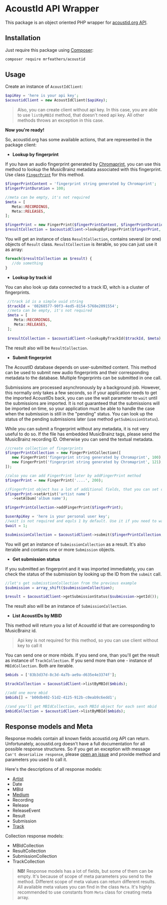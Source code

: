 # AcoustId API Wrapper

This package is an object oriented PHP wrapper for [acoustid.org API](https://acoustid.org/webservice).

## Installation

Just require this package using [Composer](https://getcomposer.org/):
```bash
composer require mrfeathers/acoustid
```

## Usage

Create an instance of `AcoustIdClient`:
```php
$apiKey = 'here is your api key';
$acoustidClient = new AcoustIdClient($apiKey);
```
>Also, you can create client without api key. In this case, you are able to use `listByMBId` method, that
doesn't need api key. All other methods throws an exception in this case.

**Now you're ready!**

So, acoustid.org has some available actions, that are represented in the package client:
 
 - **Lookup by fingerprint**
 
 If you have an audio fingerprint generated by [Chromaprint](https://acoustid.org/chromaprint), you can use this method to lookup the 
 MusicBrainz metadata associated with this fingerprint. Use class [`FingerPrint`](/doc/Fingerprint.md) for this method.
 ```php
 $fingerPrintContent = 'fingerprint string generated by Chromaprint';
 $fingerPrintDuration = 100;
 
 //meta can be empty, it's not required
 $meta = [
    Meta::RECORDINGS,
    Meta::RELEASES,
 ];
 
 $fingerPrint = new FingerPrint($fingerPrintContent, $fingerPrintDuration);
 $resultCollection = $acoustidClient->lookupByFingerPrint($fingerPrint, $meta);
 ```
 You will get an instance of class `ResultCollection`, contains several (or one) objects of `Result` class. 
 `ResultCollection` is iterable, so you can just use it as array:
 ```php
 foreach($resultCollection as $result) {
    //do something
 }
 ```
 - **Lookup by track id**
 
 You can also look up data connected to a track ID, witch is a cluster of fingerprints.
 ```php
  //track id is a simple uuid string
  $trackId = '08268577-90f3-4ed5-8154-5768e2091554';
  //meta can be empty, it's not required
  $meta = [
     Meta::RECORDINGS,
     Meta::RELEASES,
  ];
  
  $resultCollection = $acoustidClient->lookupByTrackId($trackId, $meta);
 ```
 The result also will be `ResultCollection`.
 - **Submit fingerprint**
 
 The AcoustID database depends on user-submitted content. This method can be used to submit new audio 
 fingerprints and their corresponding metadata to the database. Multiple fingerprints can be submitted in one call.
 
 Submissions are processed asynchronously by a background job. However, this normally only takes a few 
 seconds, so if your application needs to get the imported AcoustIDs back, you can use the wait parameter 
 to `wait` until the submissions are imported. It is not guaranteed that the submissions will be imported 
 on time, so your application must be able to handle the case when the submission is still in the 
 "pending" status. You can look up the status of the pending submissions later (use method `getSubmissionStatus`).
 
 While you can submit a fingerprint without any metadata, it is not very useful to do so. If the file 
 has embedded MusicBrainz tags, please send the MusicBrainz recording ID. Otherwise you can send the 
 textual metadata.
 
 ```php
 //create collection of fingerprints
 $fingerPrintCollection = new FingerPrintCollection([
    new FingerPrint('fingerprint string generated by Chromaprint', 100),
    new FingerPrint('fingerprint string generated by Chromaprint', 121),
 ]);
 
 //also you can add FingerPrint later by addFingerPrint method
 $fingerPrint = new FingerPrint('....', 200);
 
 //FingerPrint object has a lot of additional fields, that you can set calling setters
 $fingerPrint->setArtist('artist name')
    ->setAlbum('album name');
 
 $fingerPrintCollection->addFingerPrint($fingerPrint);
 
 $userApiKey = 'here is your personal user key';
 //wait is not required and equls 1 by default. Use it if you need to wait until the submissions are imported
 $wait = 1;
 
 $submissionCollection = $acoustidClient->submit($fingerPrintCollection, $userApiKey, $wait);
 ```
 You will get an instance of `SubmissionCollection` as a result. It's also iterable and contains one or more `Submission` objects.
- **Get submission status** 

If you submitted an fingerprint and it was imported immediately, you can check the status of the submission 
by looking up the ID from the `submit` call.
```php
//let's get submisstionCollection from the previous example
$submission = array_shift($submissionCollection);

$result = $acoustidClient->getSubmissionStatus($submission->getId());
```
The result also will be an instance of `SubmissionCollection`.
- **List AcoustIDs by MBID**

This method will return you a list of AcoustId id that are corresponding to MusicBrainz id.

>Api key is not required for this method, so you can use client without key to call it

You can send one or more mbids. If you send one, than you'll get the result as instance of `TrackCollection`.
If you send more than one - instance of `MBIdCollection`. Both are iterable.
```php
$mbids = ['83b3d37d-8c3d-4a7b-ae9a-d635e4e3374f'];

$trackCollection = $acoustidClient->listByMBId($mbids);

//add one more mbid
$mbids[] = 'b00db402-51d2-4125-912b-c0eab9c6edd1';

//and you'll get MBIdCollection, each MBId object for each sent mbid
$mbidCollection = $acoustidClient->listByMBId($mbids);

```

## Response models and Meta

Response models contain all known fields acoustid.org API can return. Unfortunately, acoustid.org doesn't have a full documentation
for all possible response structures. So if you get an exception with message `Can't deserialize response`, please [open an issue](https://github.com/MrFeathers/acoustid/issues/new) and provide
method and parameters you used to call it.

Here's the descriptions of all response models:
- [Artist](doc/Artist.md)
- Date
- MBId
- [Medium](doc/Medium.md)
- Recording
- Release
- ReleaseEvent
- Result
- Submission
- [Track](doc/Track.md)

Collection response models:
- MBIdCollection
- ResultCollection
- SubmissionCollection
- TrackCollection

>**NB!** Response models has a lot of fields, but some of them can be empty. It's because of scope of meta parameters you send to the method.
Different scope of meta values can return different results. All available meta values you can find in the class `Meta`. It's highly recommended 
to use constants from `Meta` class for creating meta array.

